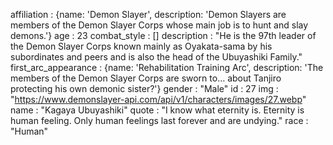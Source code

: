 
affiliation
: 
{name: 'Demon Slayer', description: 'Demon Slayers are members of the Demon Slayer Corps whose main job is to hunt and slay demons.'}
age
: 
23
combat_style
: 
[]
description
: 
"He is the 97th leader of the Demon Slayer Corps known mainly as Oyakata-sama by his subordinates and peers and is also the head of the Ubuyashiki Family."
first_arc_appearance
: 
{name: 'Rehabilitation Training Arc', description: 'The members of the Demon Slayer Corps are sworn to… about Tanjiro protecting his own demonic sister?'}
gender
: 
"Male"
id
: 
27
img
: 
"https://www.demonslayer-api.com/api/v1/characters/images/27.webp"
name
: 
"Kagaya Ubuyashiki"
quote
: 
"I know what eternity is. Eternity is human feeling. Only human feelings last forever and are undying."
race
: 
"Human"